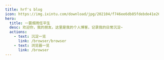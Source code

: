 ```yaml
---
title: hrf's blog
icon: https://img.ixintu.com/download/jpg/202104/f746ee6db85fdebde41e261b164199f6_400_400.jpg!ys
hero:
  title: 一蓑烟雨任平生
  desc: 欢迎你，我的朋友。这里是我的个人博客，记录我的日常沉淀~
  actions:
    - text: 沉淀一览
      link: /browser/browser
    - text: 浏览器一览
      link: /browser
---
```

